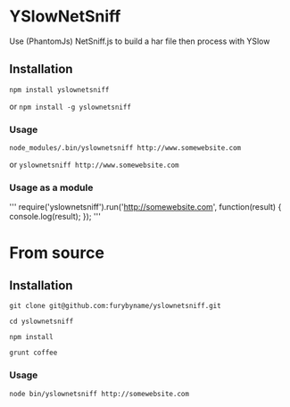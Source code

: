 YSlowNetSniff
=============

Use (PhantomJs) NetSniff.js to build a har file then process with YSlow

## Installation

`npm install yslownetsniff`

or `npm install -g yslownetsniff`

### Usage

`node_modules/.bin/yslownetsniff http://www.somewebsite.com`

or `yslownetsniff http://www.somewebsite.com`

### Usage as a module

'''
require('yslownetsniff').run('http://somewebsite.com', function(result) { console.log(result); });
'''

# From source

## Installation

`git clone git@github.com:furybyname/yslownetsniff.git`

`cd yslownetsniff`

`npm install`

`grunt coffee`

### Usage

`node bin/yslownetsniff http://somewebsite.com`
 
